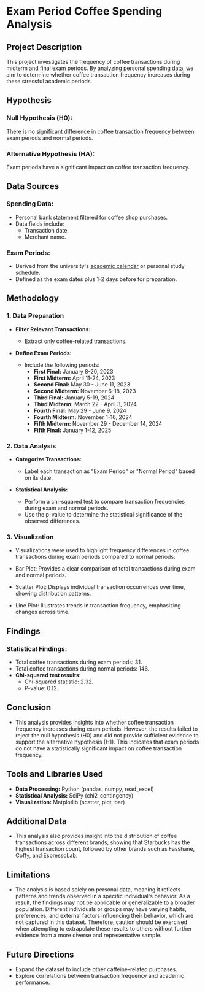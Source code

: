 # Exam Period Coffee Spending Analysis

## Project Description

This project investigates the frequency of coffee transactions during midterm and final exam periods. By analyzing personal spending data, we aim to determine whether coffee transaction frequency increases during these stressful academic periods.

## Hypothesis

### Null Hypothesis (H0):

There is no significant difference in coffee transaction frequency between exam periods and normal periods.

### Alternative Hypothesis (HA):

Exam periods have a significant impact on coffee transaction frequency.

## Data Sources

### Spending Data:

- Personal bank statement filtered for coffee shop purchases.
- Data fields include:
  - Transaction date.
  - Merchant name.

### Exam Periods:

- Derived from the university's [academic calendar](https://www.sabanciuniv.edu/en/academic-calendar?b=2024&c=16&d=tr) or personal study schedule.
- Defined as the exam dates plus 1-2 days before for preparation.

## Methodology

### 1. Data Preparation

- **Filter Relevant Transactions:**

  - Extract only coffee-related transactions.

- **Define Exam Periods:**

  - Include the following periods:
    - **First Final:** January 8-20, 2023
    - **First Midterm:** April 11-24, 2023
    - **Second Final:** May 30 - June 11, 2023
    - **Second Midterm:** November 6-18, 2023
    - **Third Final:** January 5-19, 2024
    - **Third Midterm:** March 22 - April 3, 2024
    - **Fourth Final:** May 29 - June 9, 2024
    - **Fourth Midterm:** November 1-16, 2024
    - **Fifth Midterm:** November 29 - December 14, 2024
    - **Fifth Final:** January 1-12, 2025

### 2. Data Analysis

- **Categorize Transactions:**

  - Label each transaction as "Exam Period" or "Normal Period" based on its date.

- **Statistical Analysis:**

  - Perform a chi-squared test to compare transaction frequencies during exam and normal periods.
  - Use the p-value to determine the statistical significance of the observed differences.

### 3. Visualization

- Visualizations were used to highlight frequency differences in coffee transactions during exam periods compared to normal periods:

- Bar Plot:
Provides a clear comparison of total transactions during exam and normal periods.

- Scatter Plot:
Displays individual transaction occurrences over time, showing distribution patterns.

- Line Plot:
Illustrates trends in transaction frequency, emphasizing changes across time.

## Findings

### Statistical Findings:

- Total coffee transactions during exam periods: 31.
- Total coffee transactions during normal periods: 146.
- **Chi-squared test results:**
  - Chi-squared statistic: 2.32.
  - P-value: 0.12.

## Conclusion

- This analysis provides insights into whether coffee transaction frequency increases during exam periods. However, the results failed to reject the null hypothesis (H0) and did not provide sufficient evidence to support the alternative hypothesis (H1). This indicates that exam periods do not have a statistically significant impact on coffee transaction frequency.

## Tools and Libraries Used

- **Data Processing:** Python (pandas, numpy, read_excel)
- **Statistical Analysis:** SciPy (chi2_contingency)
- **Visualization:** Matplotlib (scatter, plot, bar)

## Additional Data
- This analysis also provides insight into the distribution of coffee transactions across different brands, showing that Starbucks has the highest transaction count, followed by other brands such as Fasshane, Coffy, and EspressoLab.

## Limitations

- The analysis is based solely on personal data, meaning it reflects patterns and trends observed in a specific individual's behavior. As a result, the findings may not be applicable or generalizable to a broader population. Different individuals or groups may have varying habits, preferences, and external factors influencing their behavior, which are not captured in this dataset. Therefore, caution should be exercised when attempting to extrapolate these results to others without further evidence from a more diverse and representative sample.

## Future Directions
- Expand the dataset to include other caffeine-related purchases.
- Explore correlations between transaction frequency and academic performance.

